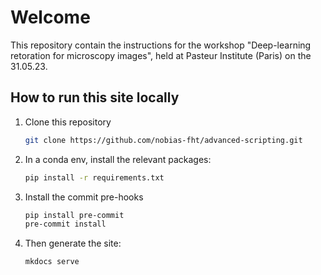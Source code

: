 # Welcome

This repository contain the instructions for the workshop "Deep-learning 
retoration for microscopy images", held at Pasteur Institute (Paris) on 
the 31.05.23.

## How to run this site locally

1. Clone this repository

    ```bash
    git clone https://github.com/nobias-fht/advanced-scripting.git
    ```

2. In a conda env, install the relevant packages:

    ```bash
    pip install -r requirements.txt
    ```

3. Install the commit pre-hooks

    ```bash
    pip install pre-commit
    pre-commit install
    ```

4. Then generate the site:

    ```bash
    mkdocs serve
    ```

